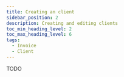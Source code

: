 ```yaml
---
title: Creating an client
sidebar_position: 2
description: Creating and editing clients
toc_min_heading_level: 2
toc_max_heading_level: 6
tags:
  - Invoice
  - Client
---
```


TODO